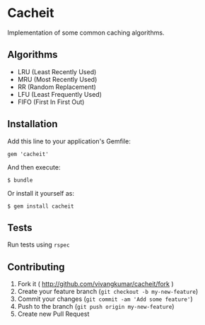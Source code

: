 # Cacheit

Implementation of some common caching algorithms.

## Algorithms

- LRU (Least Recently Used)
- MRU (Most Recently Used)
- RR (Random Replacement)
- LFU (Least Frequently Used)
- FIFO (First In First Out)

## Installation

Add this line to your application's Gemfile:

    gem 'cacheit'

And then execute:

    $ bundle

Or install it yourself as:

    $ gem install cacheit

## Tests

Run tests using `rspec`

## Contributing

1. Fork it ( http://github.com/vivangkumar/cacheit/fork )
2. Create your feature branch (`git checkout -b my-new-feature`)
3. Commit your changes (`git commit -am 'Add some feature'`)
4. Push to the branch (`git push origin my-new-feature`)
5. Create new Pull Request
